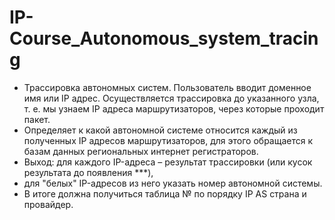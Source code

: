 # IP-Course_Autonomous_system_tracing
  * Трассировка автономных систем. Пользователь вводит доменное имя
    или IP адрес. Осуществляется трассировка до указанного узла, т. е. мы узнаем IP адреса маршрутизаторов, через которые проходит пакет. 
  * Определяет к какой автономной системе относится каждый из полученных IP адресов
    маршрутизаторов, для этого обращается к базам данных региональных интернет регистраторов.
  * Выход: для каждого IP-адреса – результат трассировки (или кусок результата до появления ***), 
  * для "белых" IP-адресов из него указать номер автономной системы.
  * В итоге должна получиться таблица № по порядку IP AS страна и провайдер.
